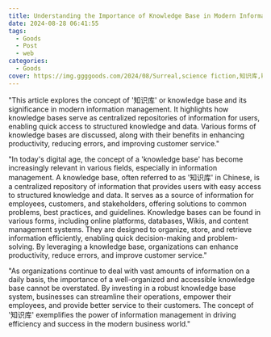 ```yaml
---
title: Understanding the Importance of Knowledge Base in Modern Information Management
date: 2024-08-28 06:41:55
tags:
  - Goods
  - Post
  - web
categories:
  - Goods
cover: https://img.ggggoods.com/2024/08/Surreal,science fiction,知识库,knowledge base,technology,tech,diagrams,renderings,colors_20240830_00001_.png
---
```


"This article explores the concept of '知识库' or knowledge base and its significance in modern information management. It highlights how knowledge bases serve as centralized repositories of information for users, enabling quick access to structured knowledge and data. Various forms of knowledge bases are discussed, along with their benefits in enhancing productivity, reducing errors, and improving customer service."

"In today's digital age, the concept of a 'knowledge base' has become increasingly relevant in various fields, especially in information management. A knowledge base, often referred to as '知识库' in Chinese, is a centralized repository of information that provides users with easy access to structured knowledge and data. It serves as a source of information for employees, customers, and stakeholders, offering solutions to common problems, best practices, and guidelines. Knowledge bases can be found in various forms, including online platforms, databases, Wikis, and content management systems. They are designed to organize, store, and retrieve information efficiently, enabling quick decision-making and problem-solving. By leveraging a knowledge base, organizations can enhance productivity, reduce errors, and improve customer service."

"As organizations continue to deal with vast amounts of information on a daily basis, the importance of a well-organized and accessible knowledge base cannot be overstated. By investing in a robust knowledge base system, businesses can streamline their operations, empower their employees, and provide better service to their customers. The concept of '知识库' exemplifies the power of information management in driving efficiency and success in the modern business world."
